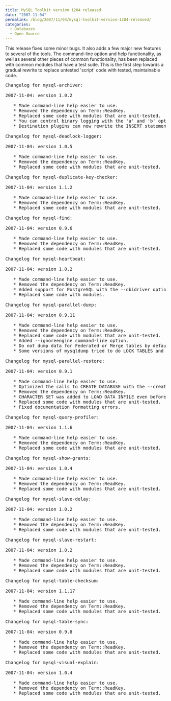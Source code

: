 ```yaml
---
title: MySQL Toolkit version 1204 released
date: "2007-11-04"
permalink: /blog/2007/11/04/mysql-toolkit-version-1204-released/
categories:
  - Databases
  - Open Source
---
```


This release fixes some minor bugs. It also adds a few major new features to several of the tools. The command-line option and help functionality, as well as several other pieces of common functionality, has been replaced with common modules that have a test suite. This is the first step towards a gradual rewrite to replace untested 'script' code with tested, maintainable code.

<pre>Changelog for mysql-archiver:

2007-11-04: version 1.0.2

   * Made command-line help easier to use.
   * Removed the dependency on Term::ReadKey.
   * Replaced some code with modules that are unit-tested.
   * You can control binary logging with the 'a' and 'b' options in a DSN.
   * Destination plugins can now rewrite the INSERT statement.

Changelog for mysql-deadlock-logger:

2007-11-04: version 1.0.5

   * Made command-line help easier to use.
   * Removed the dependency on Term::ReadKey.
   * Replaced some code with modules that are unit-tested.

Changelog for mysql-duplicate-key-checker:

2007-11-04: version 1.1.2

   * Made command-line help easier to use.
   * Removed the dependency on Term::ReadKey.
   * Replaced some code with modules that are unit-tested.

Changelog for mysql-find:

2007-11-04: version 0.9.6

   * Made command-line help easier to use.
   * Removed the dependency on Term::ReadKey.
   * Replaced some code with modules that are unit-tested.

Changelog for mysql-heartbeat:

2007-11-04: version 1.0.2

   * Made command-line help easier to use.
   * Removed the dependency on Term::ReadKey.
   * Added support for PostgreSQL with the --dbidriver option.
   * Replaced some code with modules.

Changelog for mysql-parallel-dump:

2007-11-04: version 0.9.11

   * Made command-line help easier to use.
   * Removed the dependency on Term::ReadKey.
   * Replaced some code with modules that are unit-tested.
   * Added --ignoreengine command-line option.
   * Do not dump data for Federated or Merge tables by default.
   * Some versions of mysqldump tried to do LOCK TABLES and hung.

Changelog for mysql-parallel-restore:

2007-11-04: version 0.9.1

   * Made command-line help easier to use.
   * Optimized the calls to CREATE DATABASE with the --createdb argument.
   * Removed the dependency on Term::ReadKey.
   * CHARACTER SET was added to LOAD DATA INFILE even before MySQL 5.0.38.
   * Replaced some code with modules that are unit-tested.
   * Fixed documentation formatting errors.

Changelog for mysql-query-profiler:

2007-11-04: version 1.1.6

   * Made command-line help easier to use.
   * Removed the dependency on Term::ReadKey.
   * Replaced some code with modules that are unit-tested.

Changelog for mysql-show-grants:

2007-11-04: version 1.0.4

   * Made command-line help easier to use.
   * Removed the dependency on Term::ReadKey.
   * Replaced some code with modules that are unit-tested.

Changelog for mysql-slave-delay:

2007-11-04: version 1.0.2

   * Made command-line help easier to use.
   * Removed the dependency on Term::ReadKey.
   * Replaced some code with modules that are unit-tested.

Changelog for mysql-slave-restart:

2007-11-04: version 1.0.2

   * Made command-line help easier to use.
   * Removed the dependency on Term::ReadKey.
   * Replaced some code with modules that are unit-tested.

Changelog for mysql-table-checksum:

2007-11-04: version 1.1.17

   * Made command-line help easier to use.
   * Removed the dependency on Term::ReadKey.
   * Replaced some code with modules that are unit-tested.

Changelog for mysql-table-sync:

2007-11-04: version 0.9.8

   * Made command-line help easier to use.
   * Removed the dependency on Term::ReadKey.
   * Replaced some code with modules that are unit-tested.

Changelog for mysql-visual-explain:

2007-11-04: version 1.0.4

   * Made command-line help easier to use.
   * Removed the dependency on Term::ReadKey.
   * Replaced some code with modules that are unit-tested.</pre>
